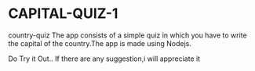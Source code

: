 # CAPITAL-QUIZ-1
country-quiz
The app consists of a simple quiz in which you have to write the capital of the country.The app is made using Nodejs.

Do Try it Out.. If there are any suggestion,i will appreciate it
